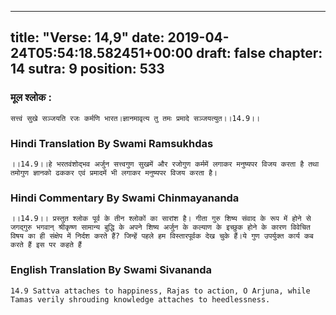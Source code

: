 
---
title: "Verse: 14,9"
date: 2019-04-24T05:54:18.582451+00:00
draft: false
chapter: 14
sutra: 9
position: 533
---
### मूल श्लोक :
```
सत्त्वं सुखे सञ्जयति रजः कर्मणि भारत।ज्ञानमावृत्य तु तमः प्रमादे सञ्जयत्युत।।14.9।।

```

### Hindi Translation By Swami Ramsukhdas
```
।।14.9।।हे भरतवंशोद्भव अर्जुन सत्त्वगुण सुखमें और रजोगुण कर्ममें लगाकर मनुष्यपर विजय करता है तथा तमोगुण ज्ञानको ढककर एवं प्रमादमें भी लगाकर मनुष्यपर विजय करता है।

```

### Hindi Commentary By Swami Chinmayananda
```
।।14.9।। प्रस्तुत श्लोक पूर्व के तीन श्लोकों का सारांश है। गीता गुरु शिष्य संवाद के रूप में होने से जगद्गुरु भगवान् श्रीकृष्ण सामान्य बुद्धि के अपने शिष्य अर्जुन के कल्याण के इच्छुक होने के कारण विवेचित विषय का ही संक्षेप में निर्दश करते हैं? जिन्हें पहले हम विस्तारपूर्वक देख चुके हैं।ये गुण उपर्युक्त कार्य कब करते हैं इस पर कहते हैं

```

### English Translation By Swami  Sivananda
```
14.9 Sattva attaches to happiness, Rajas to action, O Arjuna, while Tamas verily shrouding knowledge attaches to heedlessness.

```

